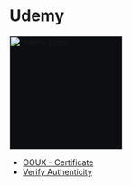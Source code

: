 # Udemy

<img src="https://logos-world.net/wp-content/uploads/2021/11/Udemy-Symbol.png" width="200" style="border:none; background-color:#0C0E12;" alt="Udemy Logo" />

- [OOUX - Certificate](https://github.com/midwest-mackey/share/blob/main/Certificates/Udemy/UC-44550e75-10f2-4b53-9738-bb0c69613a72-Mackey.jpg)
- [Verify Authenticity](https://www.udemy.com/certificate/UC-44550e75-10f2-4b53-9738-bb0c69613a72/)
